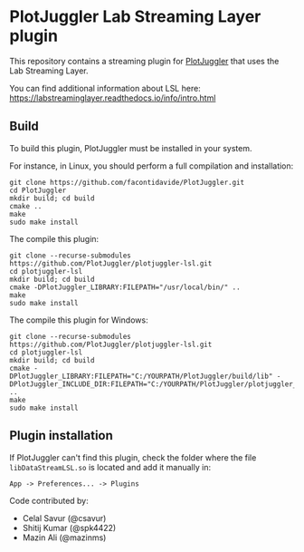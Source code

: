 # PlotJuggler Lab Streaming Layer plugin

This repository contains a streaming plugin for
[PlotJuggler](https://github.com/facontidavide/PlotJuggler) that
uses the Lab Streaming Layer.

You can find additional information about LSL here: https://labstreaminglayer.readthedocs.io/info/intro.html

## Build
To build this plugin, PlotJuggler must be installed in your system.

For instance, in Linux, you should perform a full compilation and installation:

```
git clone https://github.com/facontidavide/PlotJuggler.git
cd PlotJuggler
mkdir build; cd build
cmake ..
make
sudo make install
```

The compile this plugin:
```
git clone --recurse-submodules https://github.com/PlotJuggler/plotjuggler-lsl.git
cd plotjuggler-lsl
mkdir build; cd build
cmake -DPlotJuggler_LIBRARY:FILEPATH="/usr/local/bin/" ..
make
sudo make install
```

The compile this plugin for Windows:
```
git clone --recurse-submodules https://github.com/PlotJuggler/plotjuggler-lsl.git
cd plotjuggler-lsl
mkdir build; cd build
cmake -DPlotJuggler_LIBRARY:FILEPATH="C:/YOURPATH/PlotJuggler/build/lib" -DPlotJuggler_INCLUDE_DIR:FILEPATH="C:/YOURPATH/PlotJuggler/plotjuggler_base/include" ..
make
sudo make install
```

## Plugin installation

If PlotJuggler can't find this plugin, check the folder where the file
`libDataStreamLSL.so` is located and add it manually in:

    App -> Preferences... -> Plugins

Code contributed by: 

- Celal Savur (@csavur)
- Shitij Kumar (@spk4422)
- Mazin Ali (@mazinms)
